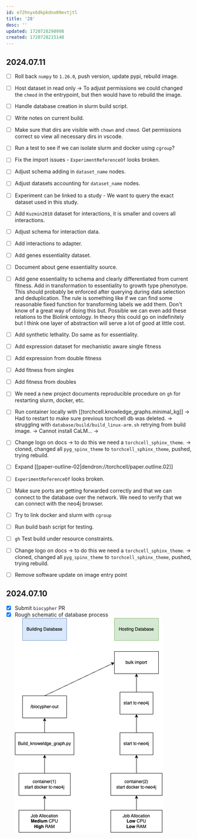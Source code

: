 ```yaml
---
id: e72hnyx6dkpkdnx09evtjtl
title: '28'
desc: ''
updated: 1720728298998
created: 1720728215148
---
```


## 2024.07.11

- [ ] Roll back `numpy` to `1.26.0`, push version, update pypi, rebuild image.
- [ ] Host dataset in read only → To adjust permissions we could changed the `chmod` in the entrypoint, but then would have to rebuild the image.

- [ ] Handle database creation in slurm build script.
- [ ] Write notes on current build.

- [ ] Make sure that dirs are visible with `chown` and `chmod`. Get permissions correct so view all necessary dirs in vscode.

- [ ] Run a test to see if we can isolate slurm and docker using `cgroup`?

- [ ] Fix the import issues - `ExperimentReferenceOf` looks broken.

- [ ] Adjust schema adding in `dataset_name` nodes.
- [ ] Adjust datasets accounting for `dataset_name` nodes.
- [ ] Experiment can be linked to a study - We want to query the exact dataset used in this study.

- [ ] Add `Kuzmin2018` dataset for interactions, it is smaller and covers all interactions.
- [ ] Adjust schema for interaction data.
- [ ] Add interactions to adapter.
- [ ] Add genes essentiality dataset.
- [ ] Document about gene essentiality source.
- [ ] Add gene essentiality to schema and clearly differentiated from current fitness. Add in transformation to essentiality to growth type phenotype. This should probably be enforced after querying during data selection and deduplication. The rule is something like if we can find some reasonable fixed function for transforming labels we add them. Don't know of a great way of doing this but. Possible we can even add these relations to the Biolink ontology. In theory this could go on indefinitely but I think one layer of abstraction will serve a lot of good at little cost.
- [ ] Add synthetic lethality. Do same as for essentiality.
- [ ] Add expression dataset for mechanistic aware single fitness
- [ ] Add expression from double fitness
- [ ] Add fitness from singles
- [ ] Add fitness from doubles
- [ ] We need a new project documents reproducible procedure on `gh` for restarting slurm, docker, etc.
- [ ] Run container locally with [[torchcell.knowledge_graphs.minimal_kg]] → Had to restart to make sure previous torchcell db was deleted. → struggling with `database/build/build_linux-arm.sh` retrying from build image. → Cannot install CaLM... →
- [ ] Change logo on docs → to do this we need a `torchcell_sphinx_theme`. → cloned, changed all `pyg_spinx_theme` to `torchcell_sphinx_theme`, pushed, trying rebuild.

- [ ] Expand [[paper-outline-02|dendron://torchcell/paper.outline.02]]
- [ ] `ExperimentReferenceOf` looks broken.
- [ ] Make sure ports are getting forwarded correctly and that we can connect to the database over the network. We need to verify that we can connect with the neo4j browser.
- [ ] Try to link docker and slurm with `cgroup`
- [ ] Run build bash script for testing.
- [ ] `gh` Test build under resource constraints.
- [ ] Change logo on docs → to do this we need a `torchcell_sphinx_theme`. → cloned, changed all `pyg_spinx_theme` to `torchcell_sphinx_theme`, pushed, trying rebuild.

- [ ] Remove software update on image entry point

## 2024.07.10

- [x] Submit `biocypher` PR
- [x] Rough schematic of database process ![](./assets/database-updataes.drawio.png)
